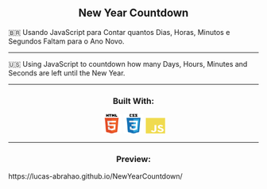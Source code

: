 <h2 align="center">New Year Countdown</h2>


🇧🇷 Usando JavaScript para Contar quantos Dias, Horas, Minutos e Segundos Faltam para o Ano Novo.

---

🇺🇸 Using JavaScript to countdown how many Days, Hours, Minutes and Seconds are left until the New Year.

---
<h3 align="center">Built With:</h3>

<div align="center">
  <img src="https://raw.githubusercontent.com/devicons/devicon/master/icons/html5/html5-original-wordmark.svg" alt="html5" width="40" height="40"/> 
  <img src="https://raw.githubusercontent.com/devicons/devicon/master/icons/css3/css3-original-wordmark.svg" alt="css3" width="40" height="40"/> 
  <img alt="JS" height="32" width="40" src="https://raw.githubusercontent.com/devicons/devicon/master/icons/javascript/javascript-plain.svg">
</div>

---

<h3 align="center"> Preview: </h3>
https://lucas-abrahao.github.io/NewYearCountdown/
